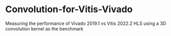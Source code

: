 # Convolution-for-Vitis-Vivado
Measuring the performance of Vivado 2019.1 vs Vitis 2022.2 HLS using a 3D convolution kernel as the benchmark
